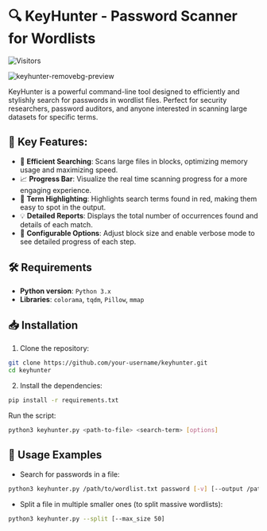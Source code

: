 # 🔍 KeyHunter - Password Scanner for Wordlists

![Visitors](https://api.visitorbadge.io/api/visitors?path=https%3A%2F%2Fgithub.com%2Fgitblanc%2FKeyHunter%2F&label=Total%20visits&labelColor=%23697689&countColor=%23d9e3f0)

![keyhunter-removebg-preview](https://github.com/user-attachments/assets/5dc4b0f6-dec5-4aef-9dba-9ac489f868ff)


KeyHunter is a powerful command-line tool designed to efficiently and stylishly search for passwords in wordlist files. Perfect for security researchers, password auditors, and anyone interested in scanning large datasets for specific terms.

## 🚀 Key Features:

- 🔎 **Efficient Searching**: Scans large files in blocks, optimizing memory usage and maximizing speed.
- 📈 **Progress Bar**: Visualize the real time scanning progress for a more engaging experience.
- 🔴 **Term Highlighting**: Highlights search terms found in red, making them easy to spot in the output.
- 💡 **Detailed Reports**: Displays the total number of occurrences found and details of each match.
- 🔧 **Configurable Options**: Adjust block size and enable verbose mode to see detailed progress of each step.

## 🛠 Requirements

- **Python version**: `Python 3.x`
- **Libraries**: `colorama`, `tqdm`, `Pillow`, `mmap`

## 📥 Installation

1. Clone the repository:

```bash
git clone https://github.com/your-username/keyhunter.git
cd keyhunter
```

2. Install the dependencies:

```bash
pip install -r requirements.txt
```
Run the script:

```bash
python3 keyhunter.py <path-to-file> <search-term> [options]
```

## 📜 Usage Examples
- Search for passwords in a file:

```bash
python3 keyhunter.py /path/to/wordlist.txt password [-v] [--output /path/to/scan.txt]
```

- Split a file in multiple smaller ones (to split massive wordlists):

```bash
python3 keyhunter.py --split [--max_size 50]
```
